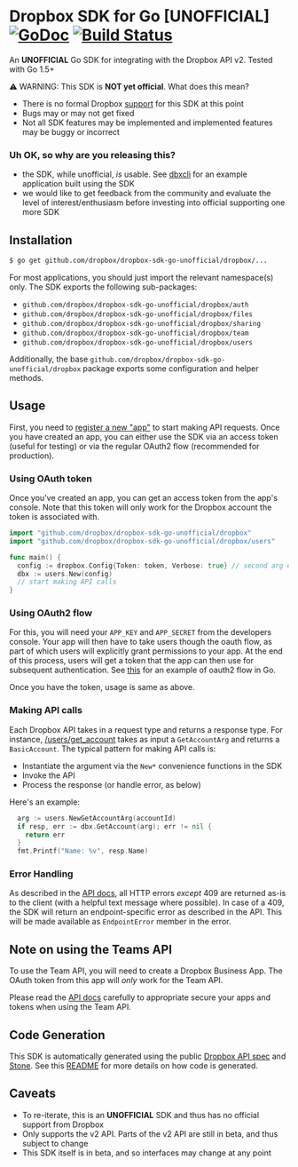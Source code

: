 # Dropbox SDK for Go [UNOFFICIAL] [![GoDoc](https://godoc.org/github.com/dropbox/dropbox-sdk-go-unofficial/dropbox?status.svg)](https://godoc.org/github.com/dropbox/dropbox-sdk-go-unofficial/dropbox) [![Build Status](https://travis-ci.org/dropbox/dropbox-sdk-go-unofficial.svg?branch=master)](https://travis-ci.org/dropbox/dropbox-sdk-go-unofficial)

An **UNOFFICIAL** Go SDK for integrating with the Dropbox API v2. Tested with Go 1.5+

:warning: WARNING: This SDK is **NOT yet official**. What does this mean?

  * There is no formal Dropbox [support](https://www.dropbox.com/developers/support) for this SDK at this point
  * Bugs may or may not get fixed
  * Not all SDK features may be implemented and implemented features may be buggy or incorrect


### Uh OK, so why are you releasing this?

  * the SDK, while unofficial, _is_ usable. See [dbxcli](https://github.com/dropbox/dbxcli) for an example application built using the SDK
  * we would like to get feedback from the community and evaluate the level of interest/enthusiasm before investing into official supporting one more SDK

## Installation

```sh
$ go get github.com/dropbox/dropbox-sdk-go-unofficial/dropbox/...
```

For most applications, you should just import the relevant namespace(s) only. The SDK exports the following sub-packages:

* `github.com/dropbox/dropbox-sdk-go-unofficial/dropbox/auth`
* `github.com/dropbox/dropbox-sdk-go-unofficial/dropbox/files`
* `github.com/dropbox/dropbox-sdk-go-unofficial/dropbox/sharing`
* `github.com/dropbox/dropbox-sdk-go-unofficial/dropbox/team`
* `github.com/dropbox/dropbox-sdk-go-unofficial/dropbox/users`

Additionally, the base `github.com/dropbox/dropbox-sdk-go-unofficial/dropbox` package exports some configuration and helper methods.

## Usage

First, you need to [register a new "app"](https://dropbox.com/developers/apps) to start making API requests. Once you have created an app, you can either use the SDK via an access token (useful for testing) or via the regular OAuth2 flow (recommended for production).

### Using OAuth token

Once you've created an app, you can get an access token from the app's console. Note that this token will only work for the Dropbox account the token is associated with.

```go
import "github.com/dropbox/dropbox-sdk-go-unofficial/dropbox"
import "github.com/dropbox/dropbox-sdk-go-unofficial/dropbox/users"

func main() {
  config := dropbox.Config{Token: token, Verbose: true} // second arg enables verbose logging in the SDK
  dbx := users.New(config)
  // start making API calls
}
```

### Using OAuth2 flow

For this, you will need your `APP_KEY` and `APP_SECRET` from the developers console. Your app will then have to take users though the oauth flow, as part of which users will explicitly grant permissions to your app. At the end of this process, users will get a token that the app can then use for subsequent authentication. See [this](https://godoc.org/golang.org/x/oauth2#example-Config) for an example of oauth2 flow in Go.

Once you have the token, usage is same as above.

### Making API calls

Each Dropbox API takes in a request type and returns a response type. For instance, [/users/get_account](https://www.dropbox.com/developers/documentation/http/documentation#users-get_account) takes as input a `GetAccountArg` and returns a `BasicAccount`. The typical pattern for making API calls is:

  * Instantiate the argument via the `New*` convenience functions in the SDK
  * Invoke the API
  * Process the response (or handle error, as below)

Here's an example:

```go
  arg := users.NewGetAccountArg(accountId)
  if resp, err := dbx.GetAccount(arg); err != nil {
    return err
  }
  fmt.Printf("Name: %v", resp.Name)
```

### Error Handling

As described in the [API docs](https://www.dropbox.com/developers/documentation/http/documentation#error-handling), all HTTP errors _except_ 409 are returned as-is to the client (with a helpful text message where possible). In case of a 409, the SDK will return an endpoint-specific error as described in the API. This will be made available as `EndpointError` member in the error.

## Note on using the Teams API

To use the Team API, you will need to create a Dropbox Business App. The OAuth token from this app will _only_ work for the Team API.

Please read the [API docs](https://www.dropbox.com/developers/documentation/http/teams) carefully to appropriate secure your apps and tokens when using the Team API.

## Code Generation

This SDK is automatically generated using the public [Dropbox API spec](https://github.com/dropbox/dropbox-api-spec) and [Stone](https://github.com/dropbox/stone). See this [README](https://github.com/dropbox/dropbox-sdk-go-unofficial/blob/master/generator/README.md)
for more details on how code is generated. 

## Caveats

  * To re-iterate, this is an **UNOFFICIAL** SDK and thus has no official support from Dropbox
  * Only supports the v2 API. Parts of the v2 API are still in beta, and thus subject to change
  * This SDK itself is in beta, and so interfaces may change at any point
